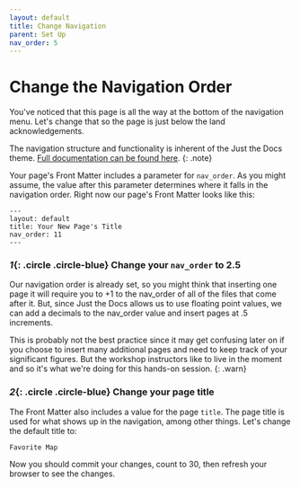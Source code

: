 ```yaml
---
layout: default
title: Change Navigation
parent: Set Up
nav_order: 5
---
```

# Change the Navigation Order

You've noticed that this page is all the way at the bottom of the navigation menu. Let's change that so the page is just below the land acknowledgements.

The navigation structure and functionality is inherent of the Just the Docs theme. [Full documentation can be found here](https://pmarsceill.github.io/just-the-docs/docs/navigation-structure/).
{: .note}

Your page's Front Matter includes a parameter for `nav_order`. As you might assume, the value after this parameter determines where it falls in the navigation order. Right now our page's Front Matter looks like this:   

```
---
layout: default
title: Your New Page's Title
nav_order: 11
---
```
### *1*{: .circle .circle-blue} Change your `nav_order` to 2.5

Our navigation order is already set, so you might think that inserting one page it will require you to +1 to the nav_order of all of the files that come after it. But, since Just the Docs allows us to use floating point values, we can add a decimals to the nav_order value and insert pages at .5 increments.

This is probably not the best practice since it may get confusing later on if you choose to insert many additional pages and need to keep track of your significant figures. But the workshop instructors like to live in the moment and so it's what we're doing for this hands-on session.
{: .warn}

### *2*{: .circle .circle-blue} Change your page title

The Front Matter also includes a value for the page `title`. The page title is used for what shows up in the navigation, among other things. Let's change the default title to:

`Favorite Map`

Now you should commit your changes, count to 30, then refresh your browser to see the changes.
